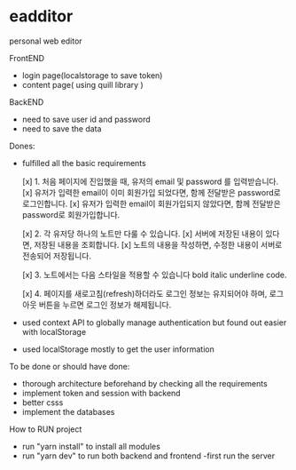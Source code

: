 # eadditor

personal web editor

FrontEND
- login page(localstorage to save token)
- content page( using quill library )

BackEND
- need to save user id and password
- need to save the data

Dones:
- fulfilled all the basic requirements

    [x] 1. 처음 페이지에 진입했을 때, 유저의 email 및 password 를 입력받습니다.
    [x] 유저가 입력한 email이 이미 회원가입 되었다면, 함께 전달받은 password로 로그인합니다.
    [x] 유저가 입력한 email이 회원가입되지 않았다면, 함께 전달받은 password로 회원가입합니다.

    [x] 2. 각 유저당 하나의 노트만 다룰 수 있습니다.
    [x] 서버에 저장된 내용이 있다면, 저장된 내용을 조회합니다.
    [x] 노트의 내용을 작성하면, 수정한 내용이 서버로 전송되어 저장됩니다.

    [x] 3. 노트에서는 다음 스타일을 적용할 수 있습니다 bold italic underline code.

    [x] 4. 페이지를 새로고침(refresh)하더라도 로그인 정보는 유지되어야 하며, 로그아웃 버튼을 누르면 로그인 정보가 해제됩니다.

- used context API to globally manage authentication but found out easier with localStorage
- used localStorage mostly to get the user information

To be done or should have done:
- thorough architecture beforehand by checking all the requirements
- implement token and session with backend
- better csss
- implement the databases


How to RUN project
- run "yarn install" to install all modules
- run "yarn dev" to run both backend and frontend
-first run the server
